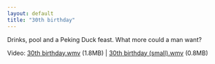 ```yaml
---
layout: default
title: "30th birthday"
---
```


Drinks, pool and a Peking Duck feast. What more could a man want?

Video: <a href="/v2/blog/2005/08/30th birthday.wmv">30th birthday.wmv</a> (1.8MB) | <a href="/v2/blog/2005/08/30th birthday (small).wmv">30th birthday (small).wmv</a> (0.8MB)
